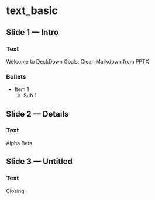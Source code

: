# text_basic

## Slide 1 — Intro

### Text
Welcome to DeckDown
Goals: Clean Markdown from PPTX

### Bullets
- Item 1
  - Sub 1

## Slide 2 — Details

### Text
Alpha
Beta

## Slide 3 — Untitled

### Text
Closing
